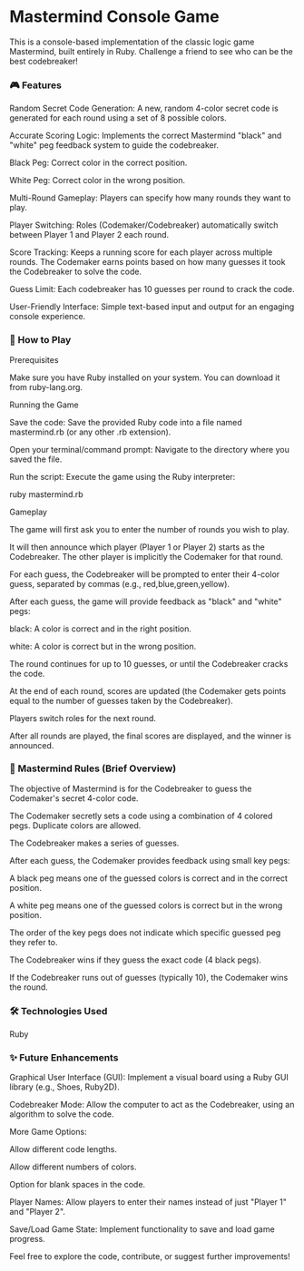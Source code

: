<h1>Mastermind Console Game</h1>
This is a console-based implementation of the classic logic game Mastermind, built entirely in Ruby. Challenge a friend to see who can be the best codebreaker!

<h3>🎮 Features</h3>
Random Secret Code Generation: A new, random 4-color secret code is generated for each round using a set of 8 possible colors.

Accurate Scoring Logic: Implements the correct Mastermind "black" and "white" peg feedback system to guide the codebreaker.

Black Peg: Correct color in the correct position.

White Peg: Correct color in the wrong position.

Multi-Round Gameplay: Players can specify how many rounds they want to play.

Player Switching: Roles (Codemaker/Codebreaker) automatically switch between Player 1 and Player 2 each round.

Score Tracking: Keeps a running score for each player across multiple rounds. The Codemaker earns points based on how many guesses it took the Codebreaker to solve the code.

Guess Limit: Each codebreaker has 10 guesses per round to crack the code.

User-Friendly Interface: Simple text-based input and output for an engaging console experience.

<h3>🚀 How to Play</h3>
Prerequisites

Make sure you have Ruby installed on your system. You can download it from ruby-lang.org.

Running the Game

Save the code: Save the provided Ruby code into a file named mastermind.rb (or any other .rb extension).

Open your terminal/command prompt: Navigate to the directory where you saved the file.

Run the script: Execute the game using the Ruby interpreter:

ruby mastermind.rb

Gameplay

The game will first ask you to enter the number of rounds you wish to play.

It will then announce which player (Player 1 or Player 2) starts as the Codebreaker. The other player is implicitly the Codemaker for that round.

For each guess, the Codebreaker will be prompted to enter their 4-color guess, separated by commas (e.g., red,blue,green,yellow).

After each guess, the game will provide feedback as "black" and "white" pegs:

black: A color is correct and in the right position.

white: A color is correct but in the wrong position.

The round continues for up to 10 guesses, or until the Codebreaker cracks the code.

At the end of each round, scores are updated (the Codemaker gets points equal to the number of guesses taken by the Codebreaker).

Players switch roles for the next round.

After all rounds are played, the final scores are displayed, and the winner is announced.

<h3>🎯 Mastermind Rules (Brief Overview)</h3>
The objective of Mastermind is for the Codebreaker to guess the Codemaker's secret 4-color code.

The Codemaker secretly sets a code using a combination of 4 colored pegs. Duplicate colors are allowed.

The Codebreaker makes a series of guesses.

After each guess, the Codemaker provides feedback using small key pegs:

A black peg means one of the guessed colors is correct and in the correct position.

A white peg means one of the guessed colors is correct but in the wrong position.

The order of the key pegs does not indicate which specific guessed peg they refer to.

The Codebreaker wins if they guess the exact code (4 black pegs).

If the Codebreaker runs out of guesses (typically 10), the Codemaker wins the round.

<h3>🛠️ Technologies Used</h3>
Ruby

<h3>✨ Future Enhancements</h3>
Graphical User Interface (GUI): Implement a visual board using a Ruby GUI library (e.g., Shoes, Ruby2D).

Codebreaker Mode: Allow the computer to act as the Codebreaker, using an algorithm to solve the code.

More Game Options:

Allow different code lengths.

Allow different numbers of colors.

Option for blank spaces in the code.

Player Names: Allow players to enter their names instead of just "Player 1" and "Player 2".

Save/Load Game State: Implement functionality to save and load game progress.

Feel free to explore the code, contribute, or suggest further improvements!